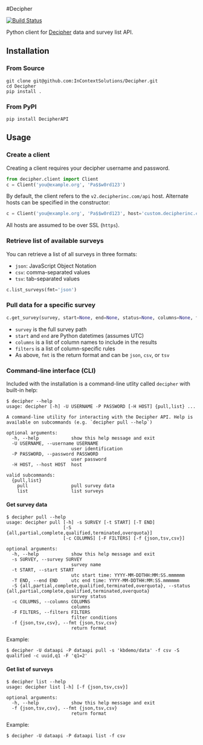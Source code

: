 #Decipher

[![Build Status](https://api.shippable.com/projects/540e6d593479c5ea8f9e4335/badge?branchName=master)](https://app.shippable.com/projects/540e6d593479c5ea8f9e4335/builds/latest)

Python client for [Decipher](https://www.decipherinc.com) data and survey list API.

## Installation

### From Source

    git clone git@github.com:InContextSolutions/Decipher.git
    cd Decipher
    pip install .
    
### From PyPI

    pip install DecipherAPI

## Usage

### Create a client

Creating a client requires your decipher username and password.

```python
from decipher.client import Client
c = Client('you@example.org', 'Pa$$w0rd123')
```

By default, the client refers to the `v2.decipherinc.com/api` host. Alternate hosts can be specified in the constructor:

```python
c = Client('you@example.org', 'Pa$$w0rd123', host='custom.decipherinc.com/api')
```

All hosts are assumed to be over SSL (`https`).

### Retrieve list of available surveys

You can retrieve a list of all surveys in three formats:

- `json`: JavaScript Object Notation
- `csv`: comma-separated values
- `tsv`: tab-separated values

```python
c.list_surveys(fmt='json')
```

### Pull data for a specific survey

```python
c.get_survey(survey, start=None, end=None, status=None, columns=None, filters=None, fmt='json')
```

- `survey` is the full survey path
- `start` and `end` are Python datetimes (assumes UTC)
- `columns` is a list of column names to include in the results
- `filters` is a list of column-specific rules
- As above, `fmt` is the return format and can be `json`, `csv`, or `tsv`

### Command-line interface (CLI)

Included with the installation is a command-line utlity called `decipher` with built-in help:

```shell
$ decipher --help
usage: decipher [-h] -U USERNAME -P PASSWORD [-H HOST] {pull,list} ...

A command-line utility for interacting with the Decipher API. Help is
available on subcommands (e.g. `decipher pull --help`)

optional arguments:
  -h, --help            show this help message and exit
  -U USERNAME, --username USERNAME
                        user identification
  -P PASSWORD, --password PASSWORD
                        user password
  -H HOST, --host HOST  host

valid subcommands:
  {pull,list}
    pull                pull survey data
    list                list surveys
```

#### Get survey data

```shell
$ decipher pull --help
usage: decipher pull [-h] -s SURVEY [-t START] [-T END]
                     [-S {all,partial,complete,qualified,terminated,overquota}]
                     [-c COLUMNS] [-F FILTERS] [-f {json,tsv,csv}]

optional arguments:
  -h, --help            show this help message and exit
  -s SURVEY, --survey SURVEY
                        survey name
  -t START, --start START
                        utc start time: YYYY-MM-DDTHH:MM:SS.mmmmmm
  -T END, --end END     utc end time: YYYY-MM-DDTHH:MM:SS.mmmmmm
  -S {all,partial,complete,qualified,terminated,overquota}, --status {all,partial,complete,qualified,terminated,overquota}
                        survey status
  -c COLUMNS, --columns COLUMNS
                        columns
  -F FILTERS, --filters FILTERS
                        filter conditions
  -f {json,tsv,csv}, --fmt {json,tsv,csv}
                        return format
```

Example:

```shell
$ decipher -U dataapi -P dataapi pull -s 'kbdemo/data' -f csv -S qualified -c uuid,q1 -F 'q1=2'
```

#### Get list of surveys

```shell
$ decipher list --help
usage: decipher list [-h] [-f {json,tsv,csv}]

optional arguments:
  -h, --help            show this help message and exit
  -f {json,tsv,csv}, --fmt {json,tsv,csv}
                        return format
```

Example:

```shell
$ decipher -U dataapi -P dataapi list -f csv
```
